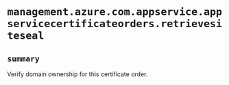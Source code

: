 # `management.azure.com.appservice.appservicecertificateorders.retrievesiteseal`

## `summary`
Verify domain ownership for this certificate order.


